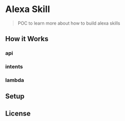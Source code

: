 # Alexa Skill

> POC to learn more about how to build alexa skills

## How it Works

### api

### intents

### lambda


## Setup



## License
